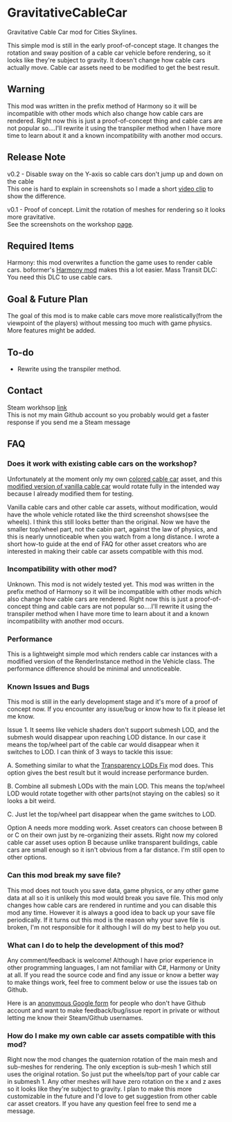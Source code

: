 # GravitativeCableCar
Gravitative Cable Car mod for Cities Skylines.

This simple mod is still in the early proof-of-concept stage. It changes the rotation and sway position of a cable car vehicle before rendering, so it looks like they're subject to gravity. It doesn't change how cable cars actually move. Cable car assets need to be modified to get the best result.

## Warning
This mod was written in the prefix method of Harmony so it will be incompatible with other mods which also change how cable cars are rendered. Right now this is just a proof-of-concept thing and cable cars are not popular so....I'll rewrite it using the transpiler method when I have more time to learn about it and a known incompatibility with another mod occurs.

## Release Note

v0.2 - Disable sway on the Y-axis so cable cars don't jump up and down on the cable  
       This one is hard to explain in screenshots so I made a short [video clip](https://www.youtube.com/watch?v=B6mj6Y95eYk) to show the difference.  

v0.1 - Proof of concept. Limit the rotation of meshes for rendering so it looks more gravitative.  
       See the screenshots on the workshop [page](https://steamcommunity.com/sharedfiles/filedetails/?id=2094830335).  

## Required Items
Harmony: this mod overwrites a function the game uses to render cable cars. boformer's [Harmony mod](https://steamcommunity.com/workshop/filedetails/?id=2040656402) makes this a lot easier.
Mass Transit DLC: You need this DLC to use cable cars.

## Goal & Future Plan
The goal of this mod is to make cable cars move more realistically(from the viewpoint of the players) without messing too much with game physics. More features might be added.

## To-do
- Rewrite using the transpiler method.

## Contact
Steam workhsop [link](https://steamcommunity.com/sharedfiles/filedetails/?id=2094830335)  
This is not my main Github account so you probably would get a faster response if you send me a Steam message

## FAQ

### Does it work with existing cable cars on the workshop?
Unfortunately at the moment only my own [colored cable car](https://steamcommunity.com/sharedfiles/filedetails/?id=2088780350) asset, and this [modified version of vanilla cable car](https://steamcommunity.com/sharedfiles/filedetails/?id=2095140359) would rotate fully in the intended way because I already modified them for testing.

Vanilla cable cars and other cable car assets, without modification, would have the whole vehicle rotated like the third screenshot shows(see the wheels). I think this still looks better than the original. Now we have the smaller top/wheel part, not the cabin part, against the law of physics, and this is nearly unnoticeable when you watch from a long distance. I wrote a short how-to guide at the end of FAQ for other asset creators who are interested in making their cable car assets compatible with this mod.

### Incompatibility with other mod?
Unknown. This mod is not widely tested yet. This mod was written in the prefix method of Harmony so it will be incompatible with other mods which also change how cable cars are rendered. Right now this is just a proof-of-concept thing and cable cars are not popular so....I'll rewrite it using the transpiler method when I have more time to learn about it and a known incompatibility with another mod occurs.

### Performance
This is a lightweight simple mod which renders cable car instances with a modified version of the RenderInstance method in the Vehicle class. The performance difference should be minimal and unnoticeable.

### Known Issues and Bugs
This mod is still in the early development stage and it's more of a proof of concept now. If you encounter any issue/bug or know how to fix it please let me know.

Issue 1. It seems like vehicle shaders don't support submesh LOD, and the submesh would disappear upon reaching LOD distance. In our case it means the top/wheel part of the cable car would disappear when it switches to LOD. I can think of 3 ways to tackle this issue:

A. Something similar to what the [Transparency LODs Fix](https://steamcommunity.com/workshop/filedetails/?id=922939393) mod does. This option gives the best result but it would increase performance burden.

B. Combine all submesh LODs with the main LOD. This means the top/wheel LOD would rotate together with other parts(not staying on the cables) so it looks a bit weird.

C. Just let the top/wheel part disappear when the game switches to LOD.

Option A needs more modding work. Asset creators can choose between B or C on their own just by re-organizing their assets. Right now my colored cable car asset uses option B because unlike transparent buildings, cable cars are small enough so it isn't obvious from a far distance. I'm still open to other options.

### Can this mod break my save file?
This mod does not touch you save data, game physics, or any other game data at all so it is unlikely this mod would break you save file. This mod only changes how cable cars are rendered in runtime and you can disable this mod any time. However it is always a good idea to back up your save file periodically. If it turns out this mod is the reason why your save file is broken, I'm not responsible for it although I will do my best to help you out.

### What can I do to help the development of this mod?
Any comment/feedback is welcome! Although I have prior experience in other programming languages, I am not familiar with C#, Harmony or Unity at all. If you read the source code and find any issue or know a better way to make things work, feel free to comment below or use the issues tab on Github.  
  
Here is an [anonymous Google form](https://forms.gle/13tXrXU5HFw3PrNRA) for people who don't have Github account and want to make feedback/bug/issue report in private or without letting me know their Steam/Github usernames.  

### How do I make my own cable car assets compatible with this mod?
Right now the mod changes the quaternion rotation of the main mesh and sub-meshes for rendering. The only exception is sub-mesh 1 which still uses the original rotation. So just put the wheels/top part of your cable car in submesh 1. Any other meshes will have zero rotation on the x and z axes so it looks like they're subject to gravity. I plan to make this more customizable in the future and I'd love to get suggestion from other cable car asset creators. If you have any question feel free to send me a message.
